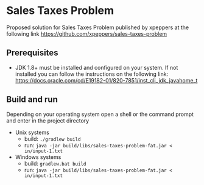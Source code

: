 # Sales Taxes Problem

Proposed solution for Sales Taxes Problem published by xpeppers at the following link https://github.com/xpeppers/sales-taxes-problem

## Prerequisites

 * JDK 1.8+ must be installed and configured on your system. If not installed you can follow the instructions on the following link: https://docs.oracle.com/cd/E19182-01/820-7851/inst_cli_jdk_javahome_t
 
## Build and run

Depending on your operating system open a shell or the command prompt and enter in the project directory

 * Unix systems
   * build: `./gradlew build`
   * run: `java -jar build/libs/sales-taxes-problem-fat.jar < in/input-1.txt`
 * Windows systems
   * build: `gradlew.bat build`
   * run: `java -jar build/libs/sales-taxes-problem-fat.jar < in/input-1.txt`